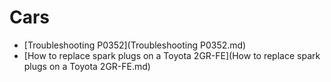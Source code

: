 # Cars

- [Troubleshooting P0352](Troubleshooting P0352.md)
- [How to replace spark plugs on a Toyota 2GR-FE](How to replace spark plugs on a Toyota 2GR-FE.md)
